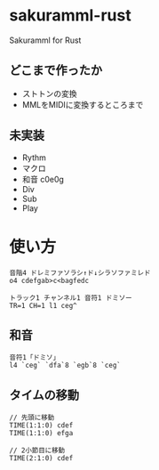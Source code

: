 # sakuramml-rust

Sakuramml for Rust

## どこまで作ったか

- ストトンの変換
- MMLをMIDIに変換するところまで

## 未実装

- Rythm
- マクロ
- 和音 c0e0g
- Div
- Sub
- Play

# 使い方


```
音階4 ドレミファソラシ↑ド↓シラソファミレド
o4 cdefgab>c<bagfedc
```

```
トラック1 チャンネル1 音符1 ドミソー
TR=1 CH=1 l1 ceg^
```

## 和音

```
音符1「ドミソ」
l4 `ceg` `dfa`8 `egb`8 `ceg`
```

## タイムの移動

```
// 先頭に移動
TIME(1:1:0) cdef
TIME(1:1:0) efga

// 2小節目に移動
TIME(2:1:0) cdef
```

